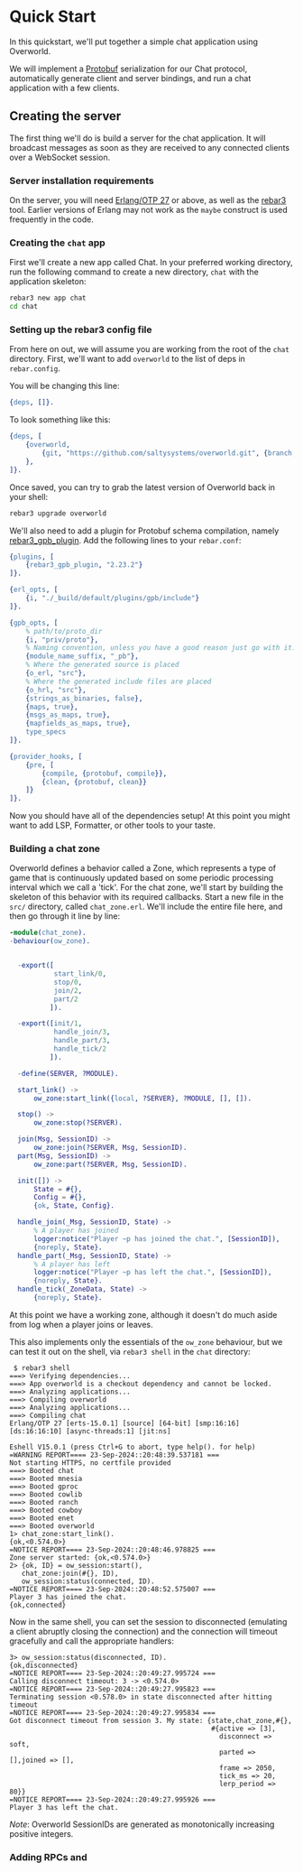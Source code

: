 # Quick Start

In this quickstart, we'll put together a simple chat application using
Overworld. 

We will implement a [Protobuf](https://protobuf.dev/) serialization for our
Chat protocol, automatically generate client and server bindings, and run a
chat application with a few clients.

## Creating the server

The first thing we'll do is build a server for the chat application. It will
broadcast messages as soon as they are received to any connected clients over a
WebSocket session.

### Server installation requirements
On the server, you will need [Erlang/OTP 27](https://www.erlang.org/downloads)
or above, as well as the [rebar3](https://rebar3.org/) tool. Earlier versions
of Erlang may not work as the `maybe` construct is used frequently in the code.

### Creating the `chat` app
First we'll create a new app called Chat. In your preferred working directory,
run the following command to create a new directory, `chat` with the
application skeleton:

```bash
rebar3 new app chat
cd chat
```

### Setting up the rebar3 config file

From here on out, we will assume you are working from the root of the `chat`
directory. First, we'll want to add `overworld` to the list of deps in
`rebar.config`.

You will be changing this line:

```erlang
{deps, []}.
```

To look something like this:

```erlang
{deps, [
    {overworld, 
        {git, "https://github.com/saltysystems/overworld.git", {branch, "master"}}
    },
]}.

```

Once saved, you can try to grab the latest version of Overworld back in your
shell:

```bash
rebar3 upgrade overworld
```

We'll also need to add a plugin for Protobuf schema compilation, namely
[rebar3_gpb_plugin](https://github.com/lrascao/rebar3_gpb_plugin). Add the
following lines to your `rebar.conf`:

```erlang
{plugins, [
    {rebar3_gpb_plugin, "2.23.2"}
]}.

{erl_opts, [
    {i, "./_build/default/plugins/gpb/include"}
]}.

{gpb_opts, [
    % path/to/proto_dir
    {i, "priv/proto"},
    % Naming convention, unless you have a good reason just go with it.
    {module_name_suffix, "_pb"},
    % Where the generated source is placed
    {o_erl, "src"},
    % Where the generated include files are placed
    {o_hrl, "src"},
    {strings_as_binaries, false},
    {maps, true},
    {msgs_as_maps, true},
    {mapfields_as_maps, true},
    type_specs
]}.

{provider_hooks, [
    {pre, [
        {compile, {protobuf, compile}},
        {clean, {protobuf, clean}}
    ]}
]}.
```

Now you should have all of the dependencies setup! At this point you might want
to add LSP, Formatter, or other tools to your taste.

### Building a chat zone
Overworld defines a behavior called a Zone, which represents a type of game
that is continuously updated based on some periodic processing interval which
we call a 'tick'. For the chat zone, we'll start by building the skeleton of
this behavior with its required callbacks. Start a new file in the `src/`
directory, called `chat_zone.erl`. We'll include the entire file here, and then
go through it line by line:

```erlang
-module(chat_zone).
-behaviour(ow_zone).


  -export([
           start_link/0,
           stop/0,
           join/2,
           part/2
          ]).

  -export([init/1,
           handle_join/3,
           handle_part/3,
           handle_tick/2
          ]).

  -define(SERVER, ?MODULE).

  start_link() ->
      ow_zone:start_link({local, ?SERVER}, ?MODULE, [], []).

  stop() ->
      ow_zone:stop(?SERVER).

  join(Msg, SessionID) ->
      ow_zone:join(?SERVER, Msg, SessionID).
  part(Msg, SessionID) ->
      ow_zone:part(?SERVER, Msg, SessionID).

  init([]) ->
      State = #{},
      Config = #{},
      {ok, State, Config}.

  handle_join(_Msg, SessionID, State) ->
      % A player has joined
      logger:notice("Player ~p has joined the chat.", [SessionID]),
      {noreply, State}.
  handle_part(_Msg, SessionID, State) ->
      % A player has left
      logger:notice("Player ~p has left the chat.", [SessionID]),
      {noreply, State}.
  handle_tick(_ZoneData, State) ->
      {noreply, State}.
```

At this point we have a working zone, although it doesn't do much aside from
log when a player joins or leaves.

This also implements only the essentials of the `ow_zone` behaviour, but we can
test it out on the shell, via `rebar3 shell` in the `chat` directory:

```
 $ rebar3 shell
===> Verifying dependencies...
===> App overworld is a checkout dependency and cannot be locked.
===> Analyzing applications...
===> Compiling overworld
===> Analyzing applications...
===> Compiling chat
Erlang/OTP 27 [erts-15.0.1] [source] [64-bit] [smp:16:16] [ds:16:16:10] [async-threads:1] [jit:ns]

Eshell V15.0.1 (press Ctrl+G to abort, type help(). for help)
=WARNING REPORT==== 23-Sep-2024::20:48:39.537181 ===
Not starting HTTPS, no certfile provided
===> Booted chat
===> Booted mnesia
===> Booted gproc
===> Booted cowlib
===> Booted ranch
===> Booted cowboy
===> Booted enet
===> Booted overworld
1> chat_zone:start_link().
{ok,<0.574.0>}
=NOTICE REPORT==== 23-Sep-2024::20:48:46.978825 ===
Zone server started: {ok,<0.574.0>}
2> {ok, ID} = ow_session:start(),
   chat_zone:join(#{}, ID),
   ow_session:status(connected, ID).
=NOTICE REPORT==== 23-Sep-2024::20:48:52.575007 ===
Player 3 has joined the chat.
{ok,connected}
```

Now in the same shell, you can set the session to disconnected (emulating a
client abruptly closing the connection) and the connection will timeout
gracefully and call the appropriate handlers:
```
3> ow_session:status(disconnected, ID).
{ok,disconnected}
=NOTICE REPORT==== 23-Sep-2024::20:49:27.995724 ===
Calling disconnect timeout: 3 -> <0.574.0>
=NOTICE REPORT==== 23-Sep-2024::20:49:27.995823 ===
Terminating session <0.578.0> in state disconnected after hitting timeout
=NOTICE REPORT==== 23-Sep-2024::20:49:27.995834 ===
Got disconnect timeout from session 3. My state: {state,chat_zone,#{},
                                                  #{active => [3],
                                                    disconnect => soft,
                                                    parted => [],joined => [],
                                                    frame => 2050,
                                                    tick_ms => 20,
                                                    lerp_period => 80}}
=NOTICE REPORT==== 23-Sep-2024::20:49:27.995926 ===
Player 3 has left the chat.
```

*Note*: Overworld SessionIDs are generated as monotonically increasing positive
integers. 

### Adding RPCs and 
